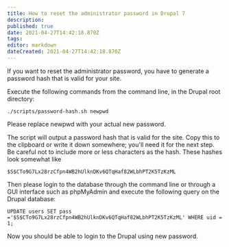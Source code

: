 ```yaml
---
title: How to reset the administrator password in Drupal 7
description: 
published: true
date: 2021-04-27T14:42:18.870Z
tags: 
editor: markdown
dateCreated: 2021-04-27T14:42:18.870Z
---
```



If you want to reset the administrator password, you have to generate a password hash that is valid for your site.

Execute the following commands from the command line, in the Drupal root directory:

```
./scripts/password-hash.sh newpwd

```

Please replace newpwd with your actual new password.

The script will output a password hash that is valid for the site. Copy this to the clipboard or write it down somewhere; you'll need it for the next step. Be careful not to include more or less characters as the hash. These hashes look somewhat like 

```
$S$CTo9G7Lx28rzCfpn4WB2hUlknDKv6QTqHaf82WLbhPT2K5TzKzML
```

Then please login to the database through the command line or through a GUI interface such as phpMyAdmin and execute the following query on the Drupal database:

```
UPDATE users SET pass ='$S$CTo9G7Lx28rzCfpn4WB2hUlknDKv6QTqHaf82WLbhPT2K5TzKzML' WHERE uid = 1;
```

Now you should be able to login to the Drupal using new password.


